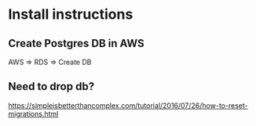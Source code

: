 # Install instructions

## Create Postgres DB in AWS
AWS => RDS => Create DB


## Need to drop db?
https://simpleisbetterthancomplex.com/tutorial/2016/07/26/how-to-reset-migrations.html
